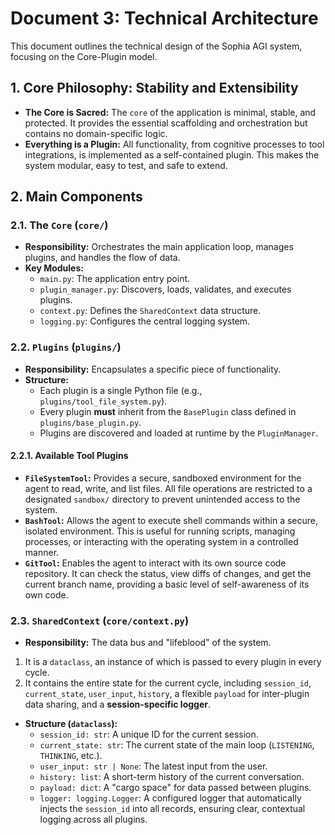 # Document 3: Technical Architecture

This document outlines the technical design of the Sophia AGI system, focusing on the Core-Plugin model.

## 1. Core Philosophy: Stability and Extensibility

*   **The Core is Sacred:** The `core` of the application is minimal, stable, and protected. It provides the essential scaffolding and orchestration but contains no domain-specific logic.
*   **Everything is a Plugin:** All functionality, from cognitive processes to tool integrations, is implemented as a self-contained plugin. This makes the system modular, easy to test, and safe to extend.

## 2. Main Components

### 2.1. The `Core` (`core/`)

*   **Responsibility:** Orchestrates the main application loop, manages plugins, and handles the flow of data.
*   **Key Modules:**
    *   `main.py`: The application entry point.
    *   `plugin_manager.py`: Discovers, loads, validates, and executes plugins.
    *   `context.py`: Defines the `SharedContext` data structure.
    *   `logging.py`: Configures the central logging system.

### 2.2. `Plugins` (`plugins/`)

*   **Responsibility:** Encapsulates a specific piece of functionality.
*   **Structure:**
    *   Each plugin is a single Python file (e.g., `plugins/tool_file_system.py`).
    *   Every plugin **must** inherit from the `BasePlugin` class defined in `plugins/base_plugin.py`.
    *   Plugins are discovered and loaded at runtime by the `PluginManager`.

#### 2.2.1. Available Tool Plugins

*   **`FileSystemTool`:** Provides a secure, sandboxed environment for the agent to read, write, and list files. All file operations are restricted to a designated `sandbox/` directory to prevent unintended access to the system.
*   **`BashTool`:** Allows the agent to execute shell commands within a secure, isolated environment. This is useful for running scripts, managing processes, or interacting with the operating system in a controlled manner.
*   **`GitTool`:** Enables the agent to interact with its own source code repository. It can check the status, view diffs of changes, and get the current branch name, providing a basic level of self-awareness of its own code.

### 2.3. `SharedContext` (`core/context.py`)

*   **Responsibility:** The data bus and "lifeblood" of the system.
1.  It is a `dataclass`, an instance of which is passed to every plugin in every cycle.
2.  It contains the entire state for the current cycle, including `session_id`, `current_state`, `user_input`, `history`, a flexible `payload` for inter-plugin data sharing, and a **session-specific logger**.
*   **Structure (`dataclass`):**
    *   `session_id: str`: A unique ID for the current session.
    *   `current_state: str`: The current state of the main loop (`LISTENING`, `THINKING`, etc.).
    *   `user_input: str | None`: The latest input from the user.
    *   `history: list`: A short-term history of the current conversation.
    *   `payload: dict`: A "cargo space" for data passed between plugins.
    *   `logger: logging.Logger`: A configured logger that automatically injects the `session_id` into all records, ensuring clear, contextual logging across all plugins.
